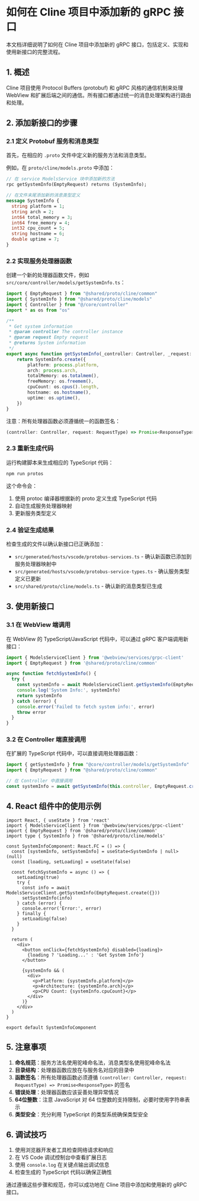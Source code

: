 # 如何在 Cline 项目中添加新的 gRPC 接口

本文档详细说明了如何在 Cline 项目中添加新的 gRPC 接口，包括定义、实现和使用新接口的完整流程。

## 1. 概述

Cline 项目使用 Protocol Buffers (protobuf) 和 gRPC 风格的通信机制来处理 WebView 和扩展后端之间的通信。所有接口都通过统一的消息处理架构进行路由和处理。

## 2. 添加新接口的步骤

### 2.1 定义 Protobuf 服务和消息类型

首先，在相应的 `.proto` 文件中定义新的服务方法和消息类型。

例如，在 `proto/cline/models.proto` 中添加：

```protobuf
// 在 service ModelsService 块中添加新的方法
rpc getSystemInfo(EmptyRequest) returns (SystemInfo);

// 在文件末尾添加新的消息类型定义
message SystemInfo {
  string platform = 1;
  string arch = 2;
  int64 total_memory = 3;
  int64 free_memory = 4;
  int32 cpu_count = 5;
  string hostname = 6;
  double uptime = 7;
}
```

### 2.2 实现服务处理器函数

创建一个新的处理器函数文件，例如 `src/core/controller/models/getSystemInfo.ts`：

```typescript
import { EmptyRequest } from "@shared/proto/cline/common"
import { SystemInfo } from "@shared/proto/cline/models"
import { Controller } from "@/core/controller"
import * as os from "os"

/**
 * Get system information
 * @param controller The controller instance
 * @param request Empty request
 * @returns System information
 */
export async function getSystemInfo(_controller: Controller, _request: EmptyRequest): Promise<SystemInfo> {
    return SystemInfo.create({
        platform: process.platform,
        arch: process.arch,
        totalMemory: os.totalmem(),
        freeMemory: os.freemem(),
        cpuCount: os.cpus().length,
        hostname: os.hostname(),
        uptime: os.uptime(),
    })
}
```

注意：所有处理器函数必须遵循统一的函数签名：
```typescript
(controller: Controller, request: RequestType) => Promise<ResponseType>
```

### 2.3 重新生成代码

运行构建脚本来生成相应的 TypeScript 代码：

```bash
npm run protos
```

这个命令会：
1. 使用 protoc 编译器根据新的 proto 定义生成 TypeScript 代码
2. 自动生成服务处理器映射
3. 更新服务类型定义

### 2.4 验证生成结果

检查生成的文件以确认新接口已正确添加：
- `src/generated/hosts/vscode/protobus-services.ts` - 确认新函数已添加到服务处理器映射中
- `src/generated/hosts/vscode/protobus-service-types.ts` - 确认服务类型定义已更新
- `src/shared/proto/cline/models.ts` - 确认新的消息类型已生成

## 3. 使用新接口

### 3.1 在 WebView 端调用

在 WebView 的 TypeScript/JavaScript 代码中，可以通过 gRPC 客户端调用新接口：

```typescript
import { ModelsServiceClient } from '@webview/services/grpc-client'
import { EmptyRequest } from '@shared/proto/cline/common'

async function fetchSystemInfo() {
  try {
    const systemInfo = await ModelsServiceClient.getSystemInfo(EmptyRequest.create({}))
    console.log('System Info:', systemInfo)
    return systemInfo
  } catch (error) {
    console.error('Failed to fetch system info:', error)
    throw error
  }
}
```

### 3.2 在 Controller 端直接调用

在扩展的 TypeScript 代码中，可以直接调用处理器函数：

```typescript
import { getSystemInfo } from "@core/controller/models/getSystemInfo"
import { EmptyRequest } from "@shared/proto/cline/common"

// 在 Controller 中直接调用
const systemInfo = await getSystemInfo(this.controller, EmptyRequest.create({}))
```

## 4. React 组件中的使用示例

```tsx
import React, { useState } from 'react'
import { ModelsServiceClient } from '@webview/services/grpc-client'
import { EmptyRequest } from '@shared/proto/cline/common'
import type { SystemInfo } from '@shared/proto/cline/models'

const SystemInfoComponent: React.FC = () => {
  const [systemInfo, setSystemInfo] = useState<SystemInfo | null>(null)
  const [loading, setLoading] = useState(false)

  const fetchSystemInfo = async () => {
    setLoading(true)
    try {
      const info = await ModelsServiceClient.getSystemInfo(EmptyRequest.create({}))
      setSystemInfo(info)
    } catch (error) {
      console.error('Error:', error)
    } finally {
      setLoading(false)
    }
  }

  return (
    <div>
      <button onClick={fetchSystemInfo} disabled={loading}>
        {loading ? 'Loading...' : 'Get System Info'}
      </button>
      
      {systemInfo && (
        <div>
          <p>Platform: {systemInfo.platform}</p>
          <p>Architecture: {systemInfo.arch}</p>
          <p>CPU Count: {systemInfo.cpuCount}</p>
        </div>
      )}
    </div>
  )
}

export default SystemInfoComponent
```

## 5. 注意事项

1. **命名规范**：服务方法名使用驼峰命名法，消息类型名使用驼峰命名法
2. **目录结构**：处理器函数应放在与服务名对应的目录中
3. **函数签名**：所有处理器函数必须遵循 `(controller: Controller, request: RequestType) => Promise<ResponseType>` 的签名
4. **错误处理**：处理器函数应该妥善处理异常情况
5. **64位整数**：注意 JavaScript 对 64 位整数的支持限制，必要时使用字符串表示
6. **类型安全**：充分利用 TypeScript 的类型系统确保类型安全

## 6. 调试技巧

1. 使用浏览器开发者工具检查网络请求和响应
2. 在 VS Code 调试控制台中查看扩展日志
3. 使用 `console.log` 在关键点输出调试信息
4. 检查生成的 TypeScript 代码以确保正确性

通过遵循这些步骤和规范，你可以成功地在 Cline 项目中添加和使用新的 gRPC 接口。